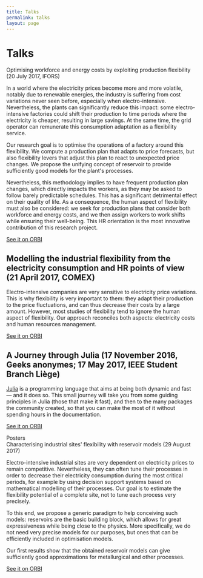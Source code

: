 ```yaml
---
title: Talks
permalink: talks
layout: page
---
```


<div class="card">
<div class="card-header" markdown="1">

# Talks

</div>
<div class="card-body" markdown="1>

## Optimising workforce and energy costs by exploiting production flexibility (20 July 2017, IFORS)

In a world where the electricity prices become more and more volatile, notably due to renewable energies, the industry is suffering from cost variations never seen before, especially when electro-intensive. Nevertheless, the plants can significantly reduce this impact: some electro-intensive factories could shift their production to time periods where the electricity is cheaper, resulting in large savings. At the same time, the grid operator can remunerate this consumption adaptation as a flexibility service.

Our research goal is to optimise the operations of a factory around this flexibility. We compute a production plan that adapts to price forecasts, but also flexibility levers that adjust this plan to react to unexpected price changes. We propose the unifying concept of reservoir to provide sufficiently good models for the plant's processes.

Nevertheless, this methodology implies to have frequent production plan changes, which directly impacts the workers, as they may be asked to follow barely predictable schedules. This has a significant detrimental effect on their quality of life. As a consequence, the human aspect of flexibility must also be considered: we seek for production plans that consider both workforce and energy costs, and we then assign workers to work shifts while ensuring their well-being. This HR orientation is the most innovative contribution of this research project.

<a href="http://orbi.ulg.ac.be/handle/2268/207330" role="button" class="btn btn-primary btn-sm">See it on ORBI</a>

## Modelling the industrial flexibility from the electricity consumption and HR points of view (21 April 2017, COMEX)

Electro-intensive companies are very sensitive to electricity price variations. This is why flexibility is very important to them: they adapt their production to the price fluctuations, and can thus decrease their costs by a large amount. However, most studies of flexibility tend to ignore the human aspect of flexibility. Our approach reconciles both aspects: electricity costs and human resources management. 

<a href="http://orbi.ulg.ac.be/handle/2268/209469" role="button" class="btn btn-primary btn-sm">See it on ORBI</a>

## A Journey through Julia (17 November 2016, Geeks anonymes; 17 May 2017, IEEE Student Branch Liège)

[Julia](http://www.julialang.org/) is a programming language that aims at being both dynamic and fast — and it does so. This small journey will take you from some guiding principles in Julia (those that make it fast), and then to the many packages the community created, so that you can make the most of it without spending hours in the documentation. 

<a href="http://orbi.ulg.ac.be/handle/2268/203491" role="button" class="btn btn-primary btn-sm">See it on ORBI</a>

</div>
</div>
<div class="card">
<div class="card-header" markdown="1>

# Posters

</div>
<div class="card-body" markdown="1>

## Characterising industrial sites' flexibility with reservoir models (29 August 2017)

Electro-intensive industrial sites are very dependent on electricity prices to remain competitive. Nevertheless, they can often tune their processes in order to decrease their electricity consumption during the most critical periods, for example by using decision support systems based on mathematical modelling of their processes. Our goal is to estimate the flexibility potential of a complete site, not to tune each process very precisely.

To this end, we propose a generic paradigm to help conceiving such models: reservoirs are the basic building block, which allows for great expressiveness while being close to the physics. More specifically, we do not need very precise models for our purposes, but ones that can be efficiently included in optimisation models.

Our first results show that the obtained reservoir models can give sufficiently good approximations for metallurgical and other processes.

<a href="http://orbi.ulg.ac.be/handle/2268/212703" role="button" class="btn btn-primary btn-sm">See it on ORBI</a>

</div>
</div>